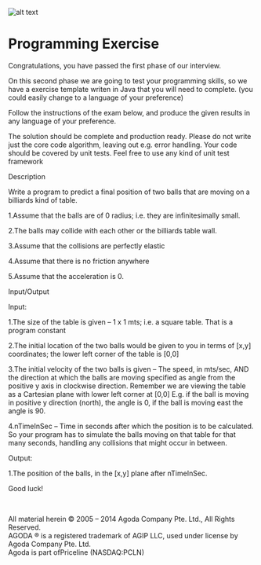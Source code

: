 ![alt text](http://cdn0.agoda.net/images/MVC/default/logo-agoda-mobile@2X.png "agoda")

Programming Exercise
===================

Congratulations, you have passed the first phase of our interview. 

On this second phase we are going to test your programming skills, so we have a exercise template writen in Java that you will need to complete. (you could easily change to a language of your preference)

Follow the instructions of the exam below, and produce the given results in any language of your preference. 

The solution should be complete and production ready. Please do not write just the core code algorithm, leaving out e.g. error handling.
Your code should be covered by unit tests.
Feel free to use any kind of unit test framework

Description

Write a program to predict a final position of two balls that are moving on a billiards kind of table. 

1.Assume that the balls are of 0 radius; i.e. they are infinitesimally small. 

2.The balls may collide with each other or the billiards table wall.

3.Assume that the collisions are perfectly elastic

4.Assume that there is no friction anywhere

5.Assume that the acceleration is 0. 

Input/Output

Input: 

1.The size of the table is given – 1 x 1 mts; i.e. a square table. That is a program constant

2.The initial location of the two balls would be given to you in terms of [x,y] coordinates; the lower left corner of the table is [0,0]

3.The initial velocity of the two balls is given – The speed, in mts/sec, AND the direction at which the balls are moving specified as angle from the positive y axis in clockwise direction. Remember we are viewing the table as a Cartesian plane with lower left corner at [0,0] E.g. if the ball is moving in positive y direction (north), the angle is 0, if the ball is moving east the angle is 90. 

4.nTimeInSec – Time in seconds after which the position is to be calculated. So your program has to simulate the balls moving on that table for that many seconds, handling any collisions that might occur in between.  

Output: 

1.The position of the balls, in the [x,y] plane after nTimeInSec. 

Good luck!

<br />

All material herein © 2005 – 2014 Agoda Company Pte. Ltd., All Rights Reserved.<br />
AGODA ® is a registered trademark of AGIP LLC, used under license by Agoda Company Pte. Ltd.<br />
Agoda is part ofPriceline (NASDAQ:PCLN)<br />


